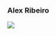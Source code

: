  ### Alex Ribeiro
<img src="https://img.shields.io/badge/HTML-239120?style=for-the-badge&logo=html5&logoColor=white" 
 /> 
